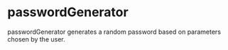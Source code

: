 # passwordGenerator
passwordGenerator generates a random password based on parameters chosen by the user. 

